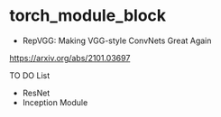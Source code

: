 # torch_module_block

- RepVGG: Making VGG-style ConvNets Great Again

https://arxiv.org/abs/2101.03697 


TO DO List
- ResNet
- Inception Module
